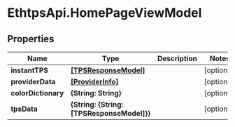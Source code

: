# EthtpsApi.HomePageViewModel

## Properties

Name | Type | Description | Notes
------------ | ------------- | ------------- | -------------
**instantTPS** | [**[TPSResponseModel]**](TPSResponseModel.md) |  | [optional] 
**providerData** | [**[ProviderInfo]**](ProviderInfo.md) |  | [optional] 
**colorDictionary** | **{String: String}** |  | [optional] 
**tpsData** | **{String: {String: [TPSResponseModel]}}** |  | [optional] 


